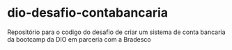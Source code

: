 # dio-desafio-contabancaria
Repositório para o codigo do desafio de criar um sistema de conta bancaria da bootcamp da DIO em parceria com a Bradesco
